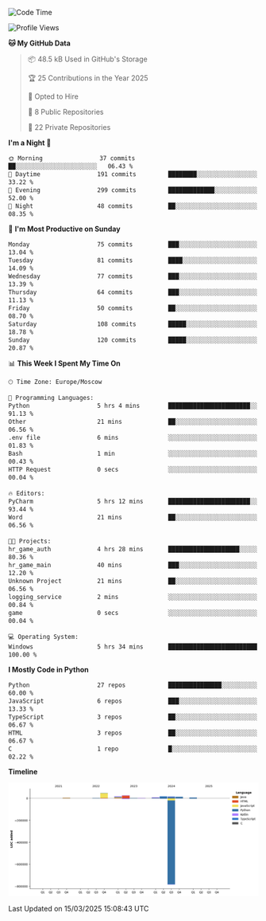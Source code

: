 <!--START_SECTION:waka-->
![Code Time](http://img.shields.io/badge/Code%20Time-619%20hrs%2028%20mins-blue)

![Profile Views](http://img.shields.io/badge/Profile%20Views-1-blue)

**🐱 My GitHub Data** 

> 📦 48.5 kB Used in GitHub's Storage 
 > 
> 🏆 25 Contributions in the Year 2025
 > 
> 💼 Opted to Hire
 > 
> 📜 8 Public Repositories 
 > 
> 🔑 22 Private Repositories 
 > 
**I'm a Night 🦉** 

```text
🌞 Morning                37 commits          ██░░░░░░░░░░░░░░░░░░░░░░░   06.43 % 
🌆 Daytime                191 commits         ████████░░░░░░░░░░░░░░░░░   33.22 % 
🌃 Evening                299 commits         █████████████░░░░░░░░░░░░   52.00 % 
🌙 Night                  48 commits          ██░░░░░░░░░░░░░░░░░░░░░░░   08.35 % 
```
📅 **I'm Most Productive on Sunday** 

```text
Monday                   75 commits          ███░░░░░░░░░░░░░░░░░░░░░░   13.04 % 
Tuesday                  81 commits          ████░░░░░░░░░░░░░░░░░░░░░   14.09 % 
Wednesday                77 commits          ███░░░░░░░░░░░░░░░░░░░░░░   13.39 % 
Thursday                 64 commits          ███░░░░░░░░░░░░░░░░░░░░░░   11.13 % 
Friday                   50 commits          ██░░░░░░░░░░░░░░░░░░░░░░░   08.70 % 
Saturday                 108 commits         █████░░░░░░░░░░░░░░░░░░░░   18.78 % 
Sunday                   120 commits         █████░░░░░░░░░░░░░░░░░░░░   20.87 % 
```


📊 **This Week I Spent My Time On** 

```text
🕑︎ Time Zone: Europe/Moscow

💬 Programming Languages: 
Python                   5 hrs 4 mins        ███████████████████████░░   91.13 % 
Other                    21 mins             ██░░░░░░░░░░░░░░░░░░░░░░░   06.56 % 
.env file                6 mins              ░░░░░░░░░░░░░░░░░░░░░░░░░   01.83 % 
Bash                     1 min               ░░░░░░░░░░░░░░░░░░░░░░░░░   00.43 % 
HTTP Request             0 secs              ░░░░░░░░░░░░░░░░░░░░░░░░░   00.04 % 

🔥 Editors: 
PyCharm                  5 hrs 12 mins       ███████████████████████░░   93.44 % 
Word                     21 mins             ██░░░░░░░░░░░░░░░░░░░░░░░   06.56 % 

🐱‍💻 Projects: 
hr_game_auth             4 hrs 28 mins       ████████████████████░░░░░   80.36 % 
hr_game_main             40 mins             ███░░░░░░░░░░░░░░░░░░░░░░   12.20 % 
Unknown Project          21 mins             ██░░░░░░░░░░░░░░░░░░░░░░░   06.56 % 
logging_service          2 mins              ░░░░░░░░░░░░░░░░░░░░░░░░░   00.84 % 
game                     0 secs              ░░░░░░░░░░░░░░░░░░░░░░░░░   00.04 % 

💻 Operating System: 
Windows                  5 hrs 34 mins       █████████████████████████   100.00 % 
```

**I Mostly Code in Python** 

```text
Python                   27 repos            ███████████████░░░░░░░░░░   60.00 % 
JavaScript               6 repos             ███░░░░░░░░░░░░░░░░░░░░░░   13.33 % 
TypeScript               3 repos             ██░░░░░░░░░░░░░░░░░░░░░░░   06.67 % 
HTML                     3 repos             ██░░░░░░░░░░░░░░░░░░░░░░░   06.67 % 
C                        1 repo              █░░░░░░░░░░░░░░░░░░░░░░░░   02.22 % 
```



**Timeline**

![Lines of Code chart](https://raw.githubusercontent.com/adlemx/adlemx/main/assets/bar_graph.png)


 Last Updated on 15/03/2025 15:08:43 UTC
<!--END_SECTION:waka-->
